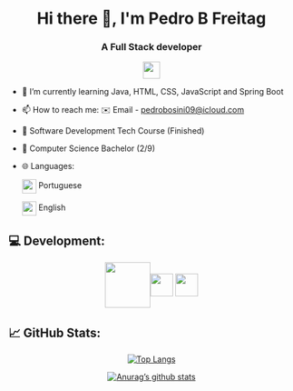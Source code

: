<h1 align = "center"> Hi there 👋, I'm Pedro B Freitag </h1>
<h3 align = "center"> A Full Stack developer </h3>

<div align = "center" margin-top="30"><a href="https://www.linkedin.com/in/pedro-bosini-14a235177/"> <img align="center" src="https://github.com/user-attachments/assets/ab89eaf8-9e77-470d-b2bf-55b46855a3f9" height = '30'> </a></div>



- 🌱 I’m currently learning Java, HTML, CSS, JavaScript and Spring Boot
-  📫 How to reach me: ✉️ Email - pedrobosini09@icloud.com

  
-  📖 Software Development Tech Course (Finished)
-  📖 Computer Science Bachelor (2/9)
-  🌐 Languages:
   
     <img align="center" src= "https://github.com/Pedro-B-Freitag/Pedro-B-Freitag/assets/127051349/142066c5-93da-4047-b4aa-8f3cc0c7dc0a" height='25' > Portuguese
     
      <img align="center" src= "https://github.com/Pedro-B-Freitag/Pedro-B-Freitag/assets/127051349/7df1a438-567b-4149-9833-00c88e0a0cb8" height='25' > English




## 💻 Development:
<div align = "center">
  <img align="center" src= "https://github.com/Pedro-B-Freitag/Pedro-B-Freitag/assets/127051349/1556e9f0-5699-4e5b-9da8-57eb9ccf306c" height='80' ><img align="center" src= "https://github.com/Pedro-B-Freitag/Pedro-B-Freitag/assets/127051349/38575df0-ea3e-40d2-be53-4999d6a7afd4" height='40' > <img align="center" src= "https://github.com/Pedro-B-Freitag/Pedro-B-Freitag/assets/127051349/4f1cb6e1-440a-4807-94b0-47ffe73c81dd" height='40' >
</div>

## 📈 GitHub Stats:
<div align = "center">

[![Top Langs](https://github-readme-stats.vercel.app/api/top-langs/?username=Pedro-B-Freitag&layout=compact)](https://github.com/Pedro-B-Freitag)
  
[![Anurag’s github stats](https://github-readme-stats.vercel.app/api?username=Pedro-B-Freitag)](https://github.com/deepajarout)

</div>
